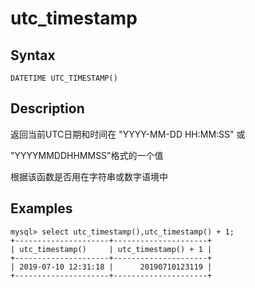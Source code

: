 # utc_timestamp

## Syntax

`DATETIME UTC_TIMESTAMP()`

## Description

返回当前UTC日期和时间在 "YYYY-MM-DD HH:MM:SS" 或

"YYYYMMDDHHMMSS"格式的一个值

根据该函数是否用在字符串或数字语境中

## Examples

```
mysql> select utc_timestamp(),utc_timestamp() + 1;
+---------------------+---------------------+
| utc_timestamp()     | utc_timestamp() + 1 |
+---------------------+---------------------+
| 2019-07-10 12:31:18 |      20190710123119 |
+---------------------+---------------------+
```
